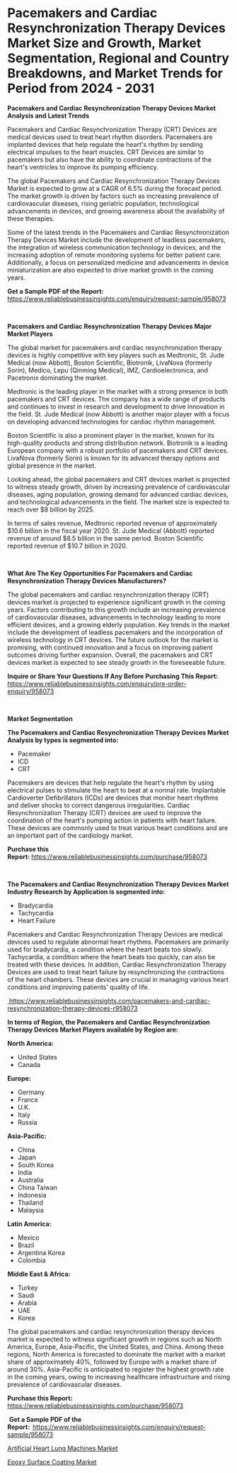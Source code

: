 <p><h1>Pacemakers and Cardiac Resynchronization Therapy Devices Market Size and Growth, Market Segmentation, Regional and Country Breakdowns, and Market Trends for Period from 2024 -  2031</h1></p><p><strong>Pacemakers and Cardiac Resynchronization Therapy Devices Market Analysis and Latest Trends</strong></p>
<p><p>Pacemakers and Cardiac Resynchronization Therapy (CRT) Devices are medical devices used to treat heart rhythm disorders. Pacemakers are implanted devices that help regulate the heart's rhythm by sending electrical impulses to the heart muscles. CRT Devices are similar to pacemakers but also have the ability to coordinate contractions of the heart's ventricles to improve its pumping efficiency.</p><p>The global Pacemakers and Cardiac Resynchronization Therapy Devices Market is expected to grow at a CAGR of 6.5% during the forecast period. The market growth is driven by factors such as increasing prevalence of cardiovascular diseases, rising geriatric population, technological advancements in devices, and growing awareness about the availability of these therapies. </p><p>Some of the latest trends in the Pacemakers and Cardiac Resynchronization Therapy Devices Market include the development of leadless pacemakers, the integration of wireless communication technology in devices, and the increasing adoption of remote monitoring systems for better patient care. Additionally, a focus on personalized medicine and advancements in device miniaturization are also expected to drive market growth in the coming years.</p></p>
<p><strong>Get a Sample PDF of the Report:&nbsp;</strong> <a href="https://www.reliablebusinessinsights.com/enquiry/request-sample/958073">https://www.reliablebusinessinsights.com/enquiry/request-sample/958073</a></p>
<p>&nbsp;</p>
<p><strong>Pacemakers and Cardiac Resynchronization Therapy Devices Major Market Players</strong></p>
<p><p>The global market for pacemakers and cardiac resynchronization therapy devices is highly competitive with key players such as Medtronic, St. Jude Medical (now Abbott), Boston Scientific, Biotronik, LivaNova (formerly Sorin), Medico, Lepu (Qinming Medical), IMZ, Cardioelectronica, and Pacetronix dominating the market.</p><p>Medtronic is the leading player in the market with a strong presence in both pacemakers and CRT devices. The company has a wide range of products and continues to invest in research and development to drive innovation in the field. St. Jude Medical (now Abbott) is another major player with a focus on developing advanced technologies for cardiac rhythm management.</p><p>Boston Scientific is also a prominent player in the market, known for its high-quality products and strong distribution network. Biotronik is a leading European company with a robust portfolio of pacemakers and CRT devices. LivaNova (formerly Sorin) is known for its advanced therapy options and global presence in the market.</p><p>Looking ahead, the global pacemakers and CRT devices market is projected to witness steady growth, driven by increasing prevalence of cardiovascular diseases, aging population, growing demand for advanced cardiac devices, and technological advancements in the field. The market size is expected to reach over $8 billion by 2025.</p><p>In terms of sales revenue, Medtronic reported revenue of approximately $10.6 billion in the fiscal year 2020. St. Jude Medical (Abbott) reported revenue of around $8.5 billion in the same period. Boston Scientific reported revenue of $10.7 billion in 2020.</p></p>
<p>&nbsp;</p>
<p><strong>What Are The Key Opportunities For Pacemakers and Cardiac Resynchronization Therapy Devices Manufacturers?</strong></p>
<p><p>The global pacemakers and cardiac resynchronization therapy (CRT) devices market is projected to experience significant growth in the coming years. Factors contributing to this growth include an increasing prevalence of cardiovascular diseases, advancements in technology leading to more efficient devices, and a growing elderly population. Key trends in the market include the development of leadless pacemakers and the incorporation of wireless technology in CRT devices. The future outlook for the market is promising, with continued innovation and a focus on improving patient outcomes driving further expansion. Overall, the pacemakers and CRT devices market is expected to see steady growth in the foreseeable future.</p></p>
<p><strong>Inquire or Share Your Questions If Any Before Purchasing This Report:</strong> <a href="https://www.reliablebusinessinsights.com/enquiry/pre-order-enquiry/958073">https://www.reliablebusinessinsights.com/enquiry/pre-order-enquiry/958073</a></p>
<p>&nbsp;</p>
<p><strong>Market Segmentation</strong></p>
<p><strong>The Pacemakers and Cardiac Resynchronization Therapy Devices Market Analysis by types is segmented into:</strong></p>
<p><ul><li>Pacemaker</li><li>ICD</li><li>CRT</li></ul></p>
<p><p>Pacemakers are devices that help regulate the heart's rhythm by using electrical pulses to stimulate the heart to beat at a normal rate. Implantable Cardioverter Defibrillators (ICDs) are devices that monitor heart rhythms and deliver shocks to correct dangerous irregularities. Cardiac Resynchronization Therapy (CRT) devices are used to improve the coordination of the heart's pumping action in patients with heart failure. These devices are commonly used to treat various heart conditions and are an important part of the cardiology market.</p></p>
<p><strong>Purchase this Report:&nbsp;</strong><a href="https://www.reliablebusinessinsights.com/purchase/958073">https://www.reliablebusinessinsights.com/purchase/958073</a></p>
<p>&nbsp;</p>
<p><strong>The Pacemakers and Cardiac Resynchronization Therapy Devices Market Industry Research by Application is segmented into:</strong></p>
<p><ul><li>Bradycardia</li><li>Tachycardia</li><li>Heart Failure</li></ul></p>
<p><p>Pacemakers and Cardiac Resynchronization Therapy Devices are medical devices used to regulate abnormal heart rhythms. Pacemakers are primarily used for bradycardia, a condition where the heart beats too slowly. Tachycardia, a condition where the heart beats too quickly, can also be treated with these devices. In addition, Cardiac Resynchronization Therapy Devices are used to treat heart failure by resynchronizing the contractions of the heart chambers. These devices are crucial in managing various heart conditions and improving patients' quality of life.</p></p>
<p><a href="https://www.reliablebusinessinsights.com/pacemakers-and-cardiac-resynchronization-therapy-devices-r958073">&nbsp;https://www.reliablebusinessinsights.com/pacemakers-and-cardiac-resynchronization-therapy-devices-r958073</a></p>
<p><strong>In terms of Region, the Pacemakers and Cardiac Resynchronization Therapy Devices Market Players available by Region are:</strong></p>
<p>
    <p> <strong> North America: </strong>
        <ul>
            <li>United States</li>
            <li>Canada</li>
        </ul>
        </p> 
    <p> <strong> Europe: </strong>
        <ul>
            <li>Germany</li>
            <li>France</li>
            <li>U.K.</li>
            <li>Italy</li>
            <li>Russia</li>
        </ul>
        </p> 
    <p> <strong> Asia-Pacific: </strong>
        <ul>
            <li>China</li>
            <li>Japan</li>
            <li>South Korea</li>
            <li>India</li>
            <li>Australia</li>
            <li>China Taiwan</li>
            <li>Indonesia</li>
            <li>Thailand</li>
            <li>Malaysia</li>
        </ul>
        </p> 
    <p> <strong> Latin America: </strong>
        <ul>
            <li>Mexico</li>
            <li>Brazil</li>
            <li>Argentina Korea</li>
            <li>Colombia</li>
        </ul>
        </p> 
    <p> <strong> Middle East & Africa: </strong>
        <ul>
            <li>Turkey</li>
            <li>Saudi</li>
            <li>Arabia</li>
            <li>UAE</li>
            <li>Korea</li>
        </ul>
    </p>
    </p>
<p><p>The global pacemakers and cardiac resynchronization therapy devices market is expected to witness significant growth in regions such as North America, Europe, Asia-Pacific, the United States, and China. Among these regions, North America is forecasted to dominate the market with a market share of approximately 40%, followed by Europe with a market share of around 30%. Asia-Pacific is anticipated to register the highest growth rate in the coming years, owing to increasing healthcare infrastructure and rising prevalence of cardiovascular diseases.</p></p>
<p><strong>Purchase this Report: </strong><a href="https://www.reliablebusinessinsights.com/purchase/958073">https://www.reliablebusinessinsights.com/purchase/958073</a></p>
<p>&nbsp;<strong>Get a Sample PDF of the Report:&nbsp;&nbsp;</strong><a href="https://www.reliablebusinessinsights.com/enquiry/request-sample/958073">https://www.reliablebusinessinsights.com/enquiry/request-sample/958073</a></p>
<p><strong></strong></p>
<p><p><a href="https://github.com/hrhzhypq19/Market-Research-Report-List-1/blob/main/artificial-heart-lung-machines-market.md">Artificial Heart Lung Machines Market</a></p><p><a href="https://github.com/angelajermaine/Market-Research-Report-List-5/blob/main/epoxy-surface-coating-market.md">Epoxy Surface Coating Market</a></p></p>